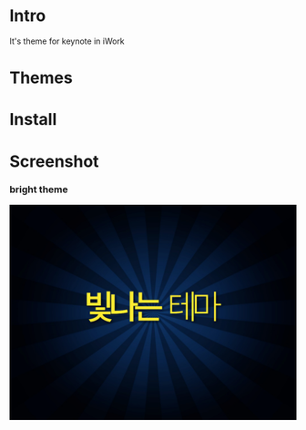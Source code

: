 # Intro
It's theme for keynote in iWork

# Themes

# Install

# Screenshot

### bright theme
![](./screenshot/bright/bright-theme.001.png)
